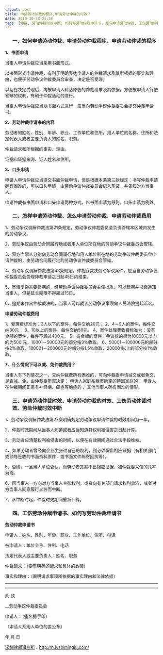 ```yaml
---
layout: post
title: 申请劳动仲裁的程序,申请劳动仲裁的时效？
date: 2010-10-28 23:59
tags: [仲裁, 劳动仲裁时效中断, 如何写劳动仲裁申请书, 如何申请劳动仲裁, 工伤劳动仲裁时效, 工伤劳动仲裁申请书, 怎么申请劳动仲裁, 怎样申请劳动仲裁, 深圳劳动法律师网, 申请劳动仲裁时效, 申请劳动仲裁程序, 申请劳动仲裁费用]
---
```

<ol>
<h3>一、如何申请劳动仲裁、申请劳动仲裁程序、申请劳动仲裁的程序</h3>
</ol>
<strong>1、书面申请</strong>

当事人申请仲裁应当采用书面形式。

以书面形式申请仲裁，有利于明确表达申请人的仲裁请求及其所根据的事实和理由，也便于劳动争议仲裁委员会审查，决定是否受理。

以及在决定受理后，向被申请人转达原告的仲裁请求及其依据，方便被申请人行使答辩的权利，有利于仲裁活动的进行。

当事人申请仲裁应当以书面方式进行，应当向劳动争议仲裁委员会提交仲裁申请书。

<strong>2、劳动仲裁申请书的内容</strong>

劳动者的姓名、性别、年龄、职业、工作单位和住所，用人单位的名称、住所和法定代表人或者主要负责人的姓名、职务。

仲裁请求和所根据的事实、理由。

证据和证据来源、证人姓名和住所。

<strong>3、口头申请</strong>

申请人申请仲裁应当提交书面仲裁申请，但是根据本条第三款规定：书写仲裁申请确有困难的，可以口头申请，由劳动争议仲裁委员会记入笔录，并告知对方当事人。

申请仲裁有书面申请和口头申请两种方式，以书面申请为原则，口头申请为例外。
<ol>
<h3>二、怎样申请劳动仲裁、怎么申请劳动仲裁、申请劳动仲裁费用</h3>
</ol>
1、劳动争议调解仲裁法第21条规定，劳动争议仲裁委员会负责管辖本区域内发生的劳动争议。

2、劳动争议由劳动合同履行地或者用人单位所在地的劳动争议仲裁委员会管辖。

3、双方当事人分别向劳动合同履行地和用人单位所在地的劳动争议仲裁委员会申请仲裁的，由劳动合同履行地的劳动争议仲裁委员会管辖。

4、劳动争议调解仲裁法第43条规定，仲裁庭裁决劳动争议案件，应当自劳动争议仲裁委员会受理仲裁申请之日起45日内结束。

5、案情复杂需要延期的，经劳动争议仲裁委员会主任批准，可以延期并书面通知当事人，但是延长期限不得超过15日。

6、逾期未作出仲裁裁决的，当事人可以就该劳动争议事项向人民法院提起诉讼。

<strong>申请劳动仲裁费用</strong>

1、受理费标准为：3人以下的案件，每件交纳20元；
2、4－9人的案件，每件交纳30元；
3、10以上的案件，每件交纳50元。
4、案件处理费收费标准为：没有金额的案件，每件不超过400元。
5、有金额的案件：争议标的额为10000元以内的为500 元，10001－50000元的部分按3%收取。
6、50001－100000元的部分按2%收取，100001－200000元的部分按1.5%收取，200001以上的部分按1%收取。

<strong>7、什么情况下可以减、免仲裁费用？</strong>

当事人有下列情况之一，交纳仲裁费确有困难的，可向仲裁委申请减交或者免交，是否减、免，由仲裁委审查决定：
申诉人家庭系我市确定的特困家庭的；
申诉人在仲裁期间正患有神经病、癌症等绝症的；
其他当事人确有困难的情形。
<ol>
<h3>三、申请劳动仲裁时效、申请劳动仲裁的时效、工伤劳动仲裁时效、劳动仲裁时效中断</h3>
</ol>
1、劳动争议调解仲裁法第27条明确规定劳动争议申请仲裁的时效期间为一年。

2、仲裁时效期间从当事人知道或者应当知道其权利被侵害之日起计算。

3、劳动者应清楚权利被侵害的时间，以便在有效期间通过合法手段维权。

4、如果劳动者曾经向企业主张过自己的权利，则必须保留相应证据（有相关部门或领导签收的书面资料原件，或书面文件邮寄回执等）。

5、否则，一旦用人单位否认，而劳动者又拿不出相应证据，被仲裁委采信的几率为零。

6、因当事人一方向对方当事人主张权利，或者向有关部门请求权利救济，或者对方当事人同意履行义务而中断。

7、从中断时起，仲裁时效期间重新计算。
<ol>
<h3>四、工伤劳动仲裁申请书、如何写劳动仲裁申请书</h3>
</ol>
<strong>劳动仲裁申请书</strong>

申请人：姓名、性别、年龄、职业、工作单位、住所、电话

被申请人：单位全称、住所、电话

法定代表人或主要负责人：姓名、职务

仲裁请求：（要有明确的请求和具体的数额）

事实和理由：（阐明请求事项所依据的事实理由和法律依据）    

_________________________

_________________________

此 致

__劳动争议仲裁委员会

申请人：（签名摁手印）

（申请人系用人单位的盖公章）

年 月 日

<a href="http://h.lvshiminglu.com/">深圳律师事务所</a>：<a href="http://h.lvshiminglu.com/">http://h.lvshiminglu.com/</a>

